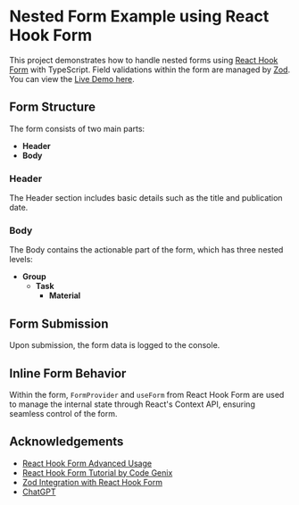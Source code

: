 # Nested Form Example using React Hook Form

This project demonstrates how to handle nested forms using [React Hook Form](https://www.react-hook-form.com/) with TypeScript. Field validations within the form are managed by [Zod](https://zod.dev/). You can view the [Live Demo here](https://invoiceformtsformhook.netlify.app/).

## Form Structure

The form consists of two main parts:

- **Header**
- **Body**

### Header

The Header section includes basic details such as the title and publication date.

### Body

The Body contains the actionable part of the form, which has three nested levels:

- **Group**
  - **Task**
    - **Material**

## Form Submission

Upon submission, the form data is logged to the console.

## Inline Form Behavior

Within the form, `FormProvider` and `useForm` from React Hook Form are used to manage the internal state through React's Context API, ensuring seamless control of the form.

## Acknowledgements

- [React Hook Form Advanced Usage](https://www.react-hook-form.com/advanced-usage/#ConnectForm)
- [React Hook Form Tutorial by Code Genix](https://youtu.be/7anLE_RoDwU?si=V3JPxh_yBnLqSft9)
- [Zod Integration with React Hook Form](https://github.com/react-hook-form/resolvers#zod)
- [ChatGPT](https://chatgpt.com/)
